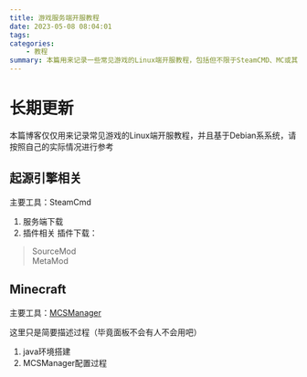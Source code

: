 ```yaml
---
title: 游戏服务端开服教程
date: 2023-05-08 08:04:01
tags:
categories:
    - 教程
summary: 本篇用来记录一些常见游戏的Linux端开服教程，包括但不限于SteamCMD、MC或其他服务端
---
```


# 长期更新
本篇博客仅仅用来记录常见游戏的Linux端开服教程，并且基于Debian系系统，请按照自己的实际情况进行参考

## 起源引擎相关
主要工具：SteamCmd

1. 服务端下载
2. 插件相关
插件下载：
>SourceMod  
>MetaMod

## Minecraft
主要工具：[MCSManager](https://blog.zeruns.tech/archives/584.html)

这里只是简要描述过程（毕竟面板不会有人不会用吧）

1. java环境搭建
2. MCSManager配置过程
